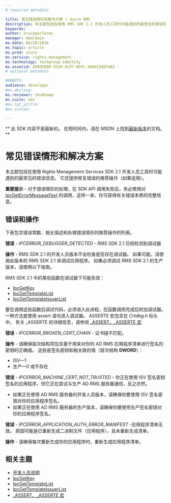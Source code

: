 ```yaml
---
# required metadata

title: 常见错误情形和解决方案 | Azure RMS
description: 本主题包括在使用 RMS SDK 2.1 开发人员工具时可能遇到的最常见的错误信息。
keywords:
author: bruceperlerms
manager: mbaldwin
ms.date: 04/28/2016
ms.topic: article
ms.prod: azure
ms.service: rights-management
ms.technology: techgroup-identity
ms.assetid: A5B95EB8-3528-4CFF-86FC-166613A5F4A3
# optional metadata

#ROBOTS:
audience: developer
#ms.devlang:
ms.reviewer: shubhamp
ms.suite: ems
#ms.tgt_pltfrm:
#ms.custom:

---
```

** 此 SDK 内容不是最新的。 在短时间内，请在 MSDN 上找到[最新版本](https://msdn.microsoft.com/library/windows/desktop/hh535290(v=vs.85).aspx)的文档。 **
# 常见错误情形和解决方案
本主题包括在使用 Rights Management Services SDK 2.1 开发人员工具时可能遇到的最常见的错误信息。 它还提供修复错误的推荐操作（如果适用）。

**重要提示** - 对于错误情形的处理，在 SDK API 调用失败后，务必使用对 [IpcGetErrorMessageText](/rights-management/sdk/2.1/api/win/functions#msipc_ipcgeterrormessagetext) 的调用，这样一来，你可获得有关错误本质的完整信息。

 

## 错误和操作 ##
下表包含错误常数、相关描述和处理错误情形的推荐操作的列表。

**错误** - *IPCERROR_DEBUGGER_DETECTED* - RMS SDK 2.1 已经检测到调试器

**操作** - RMS SDK 2.1 的开发人员版本不会检查是否存在调试器。 如果可能，请使用此版本的 RMS SDK 2.1 来调试应用程序。
如果必须调试 RMS SDK 2.1 的生产版本，请使用以下指南。

RMS SDK 2.1 中的某些函数在调试器下可能失效：
- [IpcGetKey</strong>](/rights-management/sdk/2.1/api/win/functions#msipc_ipcgetkey)
- [IpcGetTemplateList](/rights-management/sdk/2.1/api/win/functions#msipc_ipcgettemplatelist)
- [IpcGetTemplateIssuerList](/rights-management/sdk/2.1/api/win/functions#msipc_ipcgettemplateissuerlist)

要在调用这些函数后调试代码，必须进入此进程，在函数调用完成后附加调试器。 一种方法是使用 assert 语句进入调试器。 ASSERTE 宏包含在 *Crtdbg.h* 标头中。
有关 \_ASSERTE 的详细信息，请参阅 [\_ASSERT、\_ASSERTE 宏](https://msdn.microsoft.com/en-us/library/ezb1wyez.aspx)

**错误** - *IPCERROR_BROKEN_CERT_CHAIN* - 证书链不匹配。

**操作** - 请确保层次结构项包含基于用来对你的 AD RMS 应用程序清单进行签名的密钥的正确值。
这些是签名密钥和相关联的值（层次结构 **DWORD**）：
- ISV—1
- 生产—0 或不存在

**错误** - *IPCERROR_MACHINE_CERT_NOT_TRUSTED* - 你正在使用 ISV 签名密钥签名的应用程序，但它正在尝试与生产 AD RMS 服务器通信，反之亦然。

- 如果正在使用 AD RMS 服务器的开发人员版本，请确保你要使用 ISV 签名密钥对你的应用程序签名。
- 如果正在使用 AD RMS 服务器的生产版本，请确保你要使用生产签名密钥对你的应用程序签名。

**错误** - *IPCERROR_APPLICATION_AUTH_ERROR_MANIFEST* -应用程序清单无效。 原因可能是已重新生成二进制文件（应用程序），且未重新生成清单。

**操作** - 请确保每次重新生成你的应用程序时，重新生成应用程序清单。

## 相关主题 ##
* [开发人员说明](developer-notes.md)
* [IpcGetKey](/rights-management/sdk/2.1/api/win/functions#msipc_ipcgetkey)
* [IpcGetTemplateList](/rights-management/sdk/2.1/api/win/functions#msipc_ipcgettemplatelist)
* [IpcGetTemplateIssuerList](/rights-management/sdk/2.1/api/win/functions#msipc_ipcgettemplateissuerlist)
* [\_ASSERT、\_ASSERTE 宏](https://msdn.microsoft.com/en-us/library/ezb1wyez.aspx)
 

 


<!--HONumber=Jun16_HO1-->



